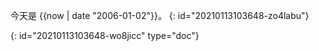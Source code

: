 今天是 {{now | date "2006-01-02"}}。
{: id="20210113103648-zo4labu"}


{: id="20210113103648-wo8jicc" type="doc"}
